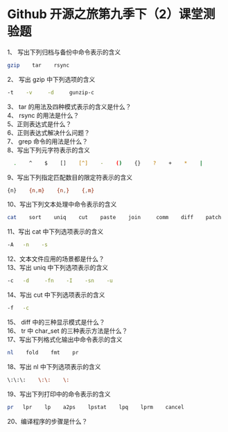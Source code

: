 # Github 开源之旅第九季下（2）课堂测验题  
1、	写出下列归档与备份中命令表示的含义  
```bash
gzip    tar    rsync
```
2、	写出 gzip 中下列选项的含义  
```bash
-t    -v     -d     gunzip-c
```
3、 tar 的用法及四种模式表示的含义是什么？  
4、 rsync 的用法是什么？  
5、正则表达式是什么？  
6、正则表达式解决什么问题？  
7、 grep 命令的用法是什么？  
8、写出下列元字符表示的含义  
```bash
  .    ^    $    []    [^]    -    ()    {}    ?    +    *    |
```
9、写出下列指定匹配数目的限定符表示的含义  
```bash
{n}    {n,m}    {n,}    {,m}
```
10、写出下列文本处理中命令表示的含义  
```bash
cat    sort    uniq    cut    paste    join     comm    diff    patch    tr    sed 
```
11、写出 cat 中下列选项表示的含义  
```bash
-A   -n    -s
```
12、文本文件应用的场景都是什么？  
13、写出 uniq 中下列选项表示的含义  
```bash
-c   -d     -fn    -I    -sn    -u
```
14、写出 cut 中下列选项表示的含义  
```bash
-f   -c
```
15、 diff 中的三种显示模式是什么？  
16、 tr 中 char_set 的三种表示方法是什么？  
17、写出下列格式化输出中命令表示的含义  
```bash
nl    fold    fmt    pr    
```
18、写出 nl 中下列选项表示的含义  
```bash
\:\:\:    \:\:    \:
```
19、写出下列打印中的命令表示的含义  
```bash
pr   lpr    lp    a2ps    lpstat    lpq    lprm    cancel
```
20、编译程序的步骤是什么？  
